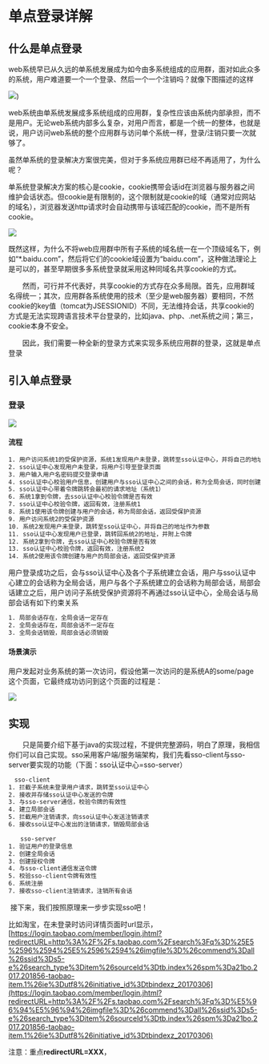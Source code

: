 # 单点登录详解

## 什么是单点登录

web系统早已从久远的单系统发展成为如今由多系统组成的应用群，面对如此众多的系统，用户难道要一个一个登录、然后一个一个注销吗？就像下图描述的这样

![](https://github.com/Hpsyche/note/blob/master/面经/pict/单点登录.png))

web系统由单系统发展成多系统组成的应用群，复杂性应该由系统内部承担，而不是用户。无论web系统内部多么复杂，对用户而言，都是一个统一的整体，也就是说，用户访问web系统的整个应用群与访问单个系统一样，登录/注销只要一次就够了。

虽然单系统的登录解决方案很完美，但对于多系统应用群已经不再适用了，为什么呢？	

单系统登录解决方案的核心是cookie，cookie携带会话id在浏览器与服务器之间维护会话状态。但cookie是有限制的，这个限制就是cookie的域（通常对应网站的域名），浏览器发送http请求时会自动携带与该域匹配的cookie，而不是所有cookie。

![](https://github.com/Hpsyche/note/blob/master/面经/pict/单点登录2.png)

​	既然这样，为什么不将web应用群中所有子系统的域名统一在一个顶级域名下，例如“*.baidu.com”，然后将它们的cookie域设置为“baidu.com”，这种做法理论上是可以的，甚至早期很多多系统登录就采用这种同域名共享cookie的方式。

　　然而，可行并不代表好，共享cookie的方式存在众多局限。首先，应用群域名得统一；其次，应用群各系统使用的技术（至少是web服务器）要相同，不然cookie的key值（tomcat为JSESSIONID）不同，无法维持会话，共享cookie的方式是无法实现跨语言技术平台登录的，比如java、php、.net系统之间；第三，cookie本身不安全。

　　因此，我们需要一种全新的登录方式来实现多系统应用群的登录，这就是单点登录

## 引入单点登录

### 登录

![](https://github.com/Hpsyche/note/blob/master/面经/pict/toekn流程.png)

#### 流程

```tex
1. 用户访问系统1的受保护资源，系统1发现用户未登录，跳转至sso认证中心，并将自己的地址作为参数
2. sso认证中心发现用户未登录，将用户引导至登录页面
3. 用户输入用户名密码提交登录申请
4. sso认证中心校验用户信息，创建用户与sso认证中心之间的会话，称为全局会话，同时创建授权令牌
5. sso认证中心带着令牌跳转会最初的请求地址（系统1）
6. 系统1拿到令牌，去sso认证中心校验令牌是否有效
7. sso认证中心校验令牌，返回有效，注册系统1
8. 系统1使用该令牌创建与用户的会话，称为局部会话，返回受保护资源
9. 用户访问系统2的受保护资源
10. 系统2发现用户未登录，跳转至sso认证中心，并将自己的地址作为参数
11. sso认证中心发现用户已登录，跳转回系统2的地址，并附上令牌
12. 系统2拿到令牌，去sso认证中心校验令牌是否有效
13. sso认证中心校验令牌，返回有效，注册系统2
14. 系统2使用该令牌创建与用户的局部会话，返回受保护资源
```

用户登录成功之后，会与sso认证中心及各个子系统建立会话，用户与sso认证中心建立的会话称为全局会话，用户与各个子系统建立的会话称为局部会话，局部会话建立之后，用户访问子系统受保护资源将不再通过sso认证中心，全局会话与局部会话有如下约束关系

```tex
1. 局部会话存在，全局会话一定存在
2. 全局会话存在，局部会话不一定存在
3. 全局会话销毁，局部会话必须销毁
```

#### 场景演示

用户发起对业务系统的第一次访问，假设他第一次访问的是系统A的some/page这个页面，它最终成功访问到这个页面的过程是：

![](https://github.com/Hpsyche/note/blob/master/面经/pict/单点登录3.png)



## 实现

　　只是简要介绍下基于java的实现过程，不提供完整源码，明白了原理，我相信你们可以自己实现。sso采用客户端/服务端架构，我们先看sso-client与sso-server要实现的功能（下面：sso认证中心=sso-server）

```tex
　sso-client
1. 拦截子系统未登录用户请求，跳转至sso认证中心
2. 接收并存储sso认证中心发送的令牌
3. 与sso-server通信，校验令牌的有效性
4. 建立局部会话
5. 拦截用户注销请求，向sso认证中心发送注销请求
6. 接收sso认证中心发出的注销请求，销毁局部会话

　　sso-server
1. 验证用户的登录信息
2. 创建全局会话
3. 创建授权令牌
4. 与sso-client通信发送令牌
5. 校验sso-client令牌有效性
6. 系统注册
7. 接收sso-client注销请求，注销所有会话
```

​	接下来，我们按照原理来一步步实现sso吧！

比如淘宝，在未登录时访问详情页面时url显示，[https://login.taobao.com/member/login.jhtml?redirectURL=http%3A%2F%2Fs.taobao.com%2Fsearch%3Fq%3D%25E5%2596%2594%25E5%2596%2594%26imgfile%3D%26commend%3Dall%26ssid%3Ds5-e%26search_type%3Ditem%26sourceId%3Dtb.index%26spm%3Da21bo.2017.201856-taobao-item.1%26ie%3Dutf8%26initiative_id%3Dtbindexz_20170306](https://login.taobao.com/member/login.jhtml?redirectURL=http%3A%2F%2Fs.taobao.com%2Fsearch%3Fq%3D%E5%96%94%E5%96%94%26imgfile%3D%26commend%3Dall%26ssid%3Ds5-e%26search_type%3Ditem%26sourceId%3Dtb.index%26spm%3Da21bo.2017.201856-taobao-item.1%26ie%3Dutf8%26initiative_id%3Dtbindexz_20170306)

注意：重点**redirectURL=XXX**，